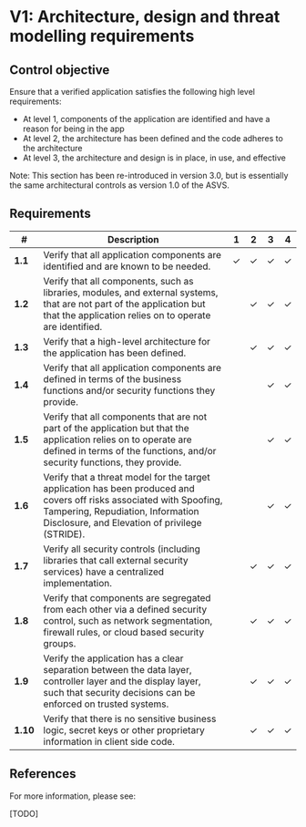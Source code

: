 # V1: Architecture, design and threat modelling requirements

## Control objective

Ensure that a verified application satisfies the following high level requirements:

- At level 1, components of the application are identified and have a reason for being in the app
- At level 2, the architecture has been defined and the code adheres to the architecture
- At level 3, the architecture and design is in place, in use, and effective

Note: This section has been re-introduced in version 3.0, but is essentially the same architectural controls as version 1.0 of the ASVS.

## Requirements

| # | Description | 1 | 2 | 3 | 4 |
| --- | --- | --- | --- | --- | --- |
| **1.1** | Verify that all application components are identified and are known to be needed. | ✓ | ✓ | ✓ | ✓ |
| **1.2** | Verify that all components, such as libraries, modules, and external systems, that are not part of the application but that the application relies on to operate are identified. |   | ✓ | ✓ | ✓ |
| **1.3** | Verify that a high-level architecture for the application has been defined. |   | ✓ | ✓ | ✓ |
| **1.4** | Verify that all application components are defined in terms of the business functions and/or security functions they provide. |   |   | ✓ | ✓ |
| **1.5** | Verify that all components that are not part of the application but that the application relies on to operate are defined in terms of the functions, and/or security functions, they provide. |   |   | ✓ | ✓ |
| **1.6** | Verify that a threat model for the target application has been produced and covers off risks associated with Spoofing, Tampering, Repudiation, Information Disclosure, and Elevation of privilege (STRIDE). |   |   | ✓ | ✓ |
| **1.7** | Verify all security controls (including libraries that call external security services) have a centralized implementation. |   | ✓ | ✓ | ✓ |
| **1.8** | Verify that components are segregated from each other via a defined security control, such as network segmentation, firewall rules, or cloud based security groups. |   | ✓ | ✓ | ✓ |
| **1.9** | Verify the application has a clear separation between the data layer, controller layer and the display layer, such that security decisions can be enforced on trusted systems. |   | ✓ | ✓ | ✓ |
| **1.10** | Verify that there is no sensitive business logic, secret keys or other proprietary information in client side code. |   | ✓ | ✓ | ✓ |

## References

For more information, please see:

[TODO]
